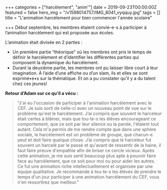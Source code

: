 +++
categories = ["harcèlement", "anim'"]
date = 2019-09-23T00:00:00Z
featured = false
hero_img = "/v1598014757/IMG_8041_vyqquy.jpg"
tags = []
title = "L'animation harcèlement pour bien commencer l'année scolaire"

+++
Début septembre, les membres étaient convié-e-s à participer à l’animation harcèlement qui est proposée aux écoles. 

L’animation était divisée en 2 parties :

* Un première partie “théorique” où les membres ont pris le temps de définir le harcèlement et d’identifier les différentes parties qui composent la dynamique du harcèlement.
* Durant la deuxième partie, les membres ont pu laisser libre court à leur imagination. À l’aide d’une affiche ou d’un slam, ils et elles se sont exprimé•e•s sur la thématique. Et on a pu constater qu’il y a du talent chez ces jeunes!

**Retour d’Adam sur ce qu’il a vécu :**

>   
> “J'ai eu l'occasion de participer à l'animation harcèlement avec le CEF. Je suis sorti de celle-ci avec un nouveau point de vue sur le problème qu'est le harcèlement. J’ai compris que souvent le harceleur était certes à blâmer, mais que tou-te-s les élèves encourageant ce comportement, que ce soit par leur silence ou la parole, l'étaient tout autant. Cela m'a permis de me rendre compte que dans une sphère sociale, le harcèlement est un problème de groupe, que chacun-e peut et doit faire quelque chose. J’ai compris que le harceleur fut souvent un harcelé par le passé et qu'avant de ressentir de la haine, il faut faire preuve d'empathie afin de briser ce cercle vicieux. Après cette animation, je me suis senti beaucoup plus apte à pouvoir faire face au harcèlement, que ce soit pour moi ou pour aider les autres. Ce fut une animation riche intellectuellement et organisée par une équipe qualitative. Je recommande à tou-te-s les élèves de prendre le temps d'un jour participer à une animation harcèlement du CEF, vous n'en ressortirez que meilleur.”